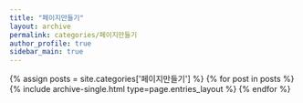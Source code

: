 ```yaml
---
title: "페이지만들기"
layout: archive
permalink: categories/페이지만들기
author_profile: true
sidebar_main: true
---
```


{% assign posts = site.categories['페이지만들기'] %}
{% for post in posts %} {% include archive-single.html type=page.entries_layout %} {% endfor %}
